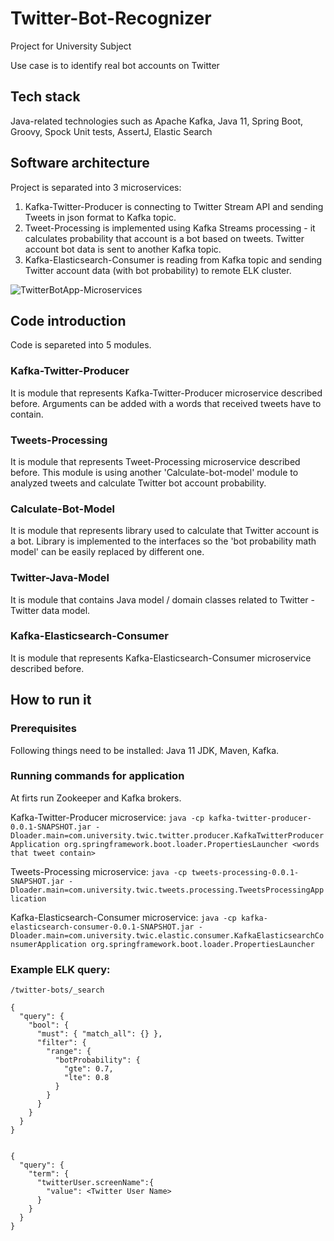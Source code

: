 # Twitter-Bot-Recognizer
Project for University Subject

Use case is to identify real bot accounts on Twitter

## Tech stack
Java-related technologies such as Apache Kafka, Java 11, Spring Boot, Groovy, Spock Unit tests, AssertJ, Elastic Search

## Software architecture
Project is separated into 3 microservices:
1. Kafka-Twitter-Producer is connecting to Twitter Stream API and sending Tweets in json format to Kafka topic.
2. Tweet-Processing is implemented using Kafka Streams processing - it calculates probability that account is a bot based on tweets. Twitter account bot data is sent to another Kafka topic.
3. Kafka-Elasticsearch-Consumer is reading from Kafka topic and sending Twitter account data (with bot probability) to remote ELK cluster.

![TwitterBotApp-Microservices](https://user-images.githubusercontent.com/57149032/148589991-9990e877-f96a-4012-9ca9-1658ffb7ad46.png)

## Code introduction
Code is separeted into 5 modules.

### Kafka-Twitter-Producer
It is module that represents Kafka-Twitter-Producer microservice described before. Arguments can be added with a words that received tweets have to contain.

### Tweets-Processing
It is module that represents Tweet-Processing microservice described before. This module is using another 'Calculate-bot-model' module to analyzed tweets and calculate Twitter bot account probability.

### Calculate-Bot-Model
It is module that represents library used to calculate that Twitter account is a bot. Library is implemented to the interfaces so the 'bot probability math model' can be easily replaced by different one.

### Twitter-Java-Model
It is module that contains Java model / domain classes related to Twitter - Twitter data model.

### Kafka-Elasticsearch-Consumer
It is module that represents Kafka-Elasticsearch-Consumer microservice described before.

## How to run it

### Prerequisites
Following things need to be installed: Java 11 JDK, Maven, Kafka.

### Running commands for application

At firts run Zookeeper and Kafka brokers.

Kafka-Twitter-Producer microservice:
```java -cp kafka-twitter-producer-0.0.1-SNAPSHOT.jar -Dloader.main=com.university.twic.twitter.producer.KafkaTwitterProducerApplication org.springframework.boot.loader.PropertiesLauncher <words that tweet contain>```


Tweets-Processing microservice:
```java -cp tweets-processing-0.0.1-SNAPSHOT.jar -Dloader.main=com.university.twic.tweets.processing.TweetsProcessingApplication```

Kafka-Elasticsearch-Consumer microservice:
```java -cp kafka-elasticsearch-consumer-0.0.1-SNAPSHOT.jar -Dloader.main=com.university.twic.elastic.consumer.KafkaElasticsearchConsumerApplication org.springframework.boot.loader.PropertiesLauncher```

### Example ELK query:
```/twitter-bots/_search```

```
{
  "query": {
    "bool": {
      "must": { "match_all": {} },
      "filter": {
        "range": {
          "botProbability": {
            "gte": 0.7,
            "lte": 0.8
          }
        }
      }
    }
  }
}


{
  "query": {
    "term": {
      "twitterUser.screenName":{
      	"value": <Twitter User Name>
      }
    }
  }
}
```
